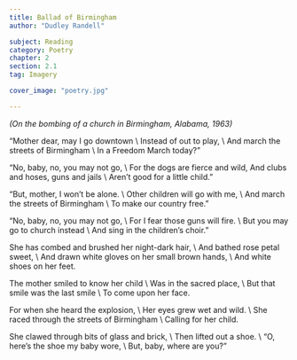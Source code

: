 ```yaml
---
title: Ballad of Birmingham
author: "Dudley Randell"

subject: Reading
category: Poetry
chapter: 2
section: 2.1
tag: Imagery

cover_image: "poetry.jpg"

---
```

*(On the bombing of a church in Birmingham, Alabama, 1963)*

“Mother dear, may I go downtown \\
Instead of out to play, \\
And march the streets of Birmingham \\
In a Freedom March today?”

“No, baby, no, you may not go, \\
For the dogs are fierce and wild,
And clubs and hoses, guns and jails \\
Aren’t good for a little child.”

“But, mother, I won’t be alone. \\
Other children will go with me, \\
And march the streets of Birmingham \\
To make our country free.”

“No, baby, no, you may not go, \\
For I fear those guns will fire. \\
But you may go to church instead \\
And sing in the children’s choir.”

She has combed and brushed her night-dark hair, \\
And bathed rose petal sweet, \\
And drawn white gloves on her small brown hands, \\
And white shoes on her feet.

The mother smiled to know her child \\
Was in the sacred place, \\
But that smile was the last smile \\
To come upon her face.

For when she heard the explosion, \\
Her eyes grew wet and wild. \\
She raced through the streets of Birmingham \\
Calling for her child.

She clawed through bits of glass and brick, \\
Then lifted out a shoe. \\
“O, here’s the shoe my baby wore, \\
But, baby, where are you?”
